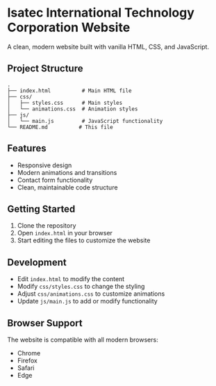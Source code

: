 # Isatec International Technology Corporation Website

A clean, modern website built with vanilla HTML, CSS, and JavaScript.

## Project Structure

```
.
├── index.html          # Main HTML file
├── css/
│   ├── styles.css      # Main styles
│   └── animations.css  # Animation styles
├── js/
│   └── main.js         # JavaScript functionality
└── README.md          # This file
```

## Features

- Responsive design
- Modern animations and transitions
- Contact form functionality
- Clean, maintainable code structure

## Getting Started

1. Clone the repository
2. Open `index.html` in your browser
3. Start editing the files to customize the website

## Development

- Edit `index.html` to modify the content
- Modify `css/styles.css` to change the styling
- Adjust `css/animations.css` to customize animations
- Update `js/main.js` to add or modify functionality

## Browser Support

The website is compatible with all modern browsers:
- Chrome
- Firefox
- Safari
- Edge
